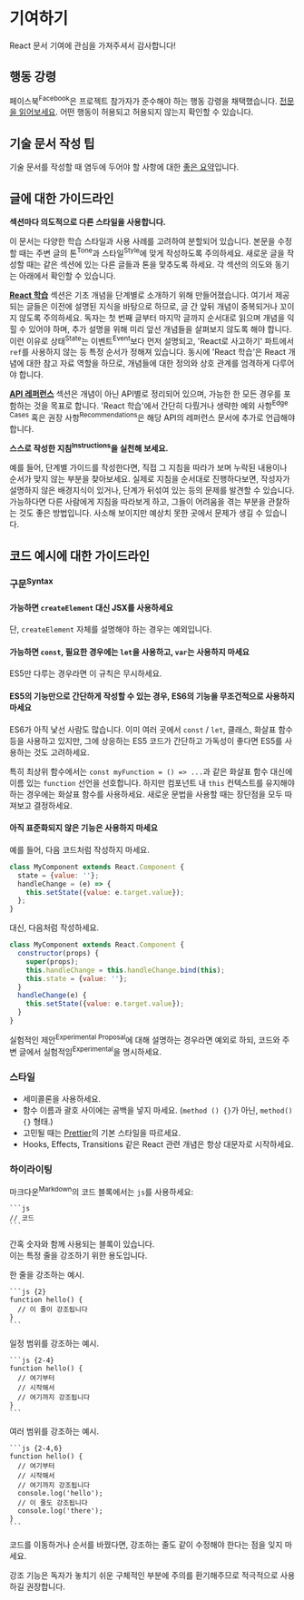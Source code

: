 # 기여하기

React 문서 기여에 관심을 가져주셔서 감사합니다!

## 행동 강령

페이스북<sup>Facebook</sup>은 프로젝트 참가자가 준수해야 하는 행동 강령을 채택했습니다. [전문을 읽어보세요](https://code.facebook.com/codeofconduct). 어떤 행동이 허용되고 허용되지 않는지 확인할 수 있습니다.

## 기술 문서 작성 팁

기술 문서를 작성할 때 염두에 두어야 할 사항에 대한 [좋은 요약](https://medium.com/@kvosswinkel/coding-like-a-journalist-ee52360a16bc)입니다.

## 글에 대한 가이드라인

**섹션마다 의도적으로 다른 스타일을 사용합니다.**

이 문서는 다양한 학습 스타일과 사용 사례를 고려하여 분할되어 있습니다. 본문을 수정할 때는 주변 글의 톤<sup>Tone</sup>과 스타일<sup>Style</sup>에 맞게 작성하도록 주의하세요. 새로운 글을 작성할 때는 같은 섹션에 있는 다른 글들과 톤을 맞추도록 하세요. 각 섹션의 의도와 동기는 아래에서 확인할 수 있습니다.

**[React 학습](https://ko.react.dev/learn)** 섹션은 기초 개념을 단계별로 소개하기 위해 만들어졌습니다. 여기서 제공되는 글들은 이전에 설명된 지식을 바탕으로 하므로, 글 간 앞뒤 개념이 중복되거나 꼬이지 않도록 주의하세요. 독자는 첫 번째 글부터 마지막 글까지 순서대로 읽으며 개념을 익힐 수 있어야 하며, 추가 설명을 위해 미리 앞선 개념들을 살펴보지 않도록 해야 합니다. 이런 이유로 상태<sup>State</sup>는 이벤트<sup>Event</sup>보다 먼저 설명되고, 'React로 사고하기' 파트에서 `ref`를 사용하지 않는 등 특정 순서가 정해져 있습니다. 동시에 'React 학습'은 React 개념에 대한 참고 자료 역할을 하므로, 개념들에 대한 정의와 상호 관계를 엄격하게 다루어야 합니다.

**[API 레퍼런스](https://ko.react.dev/reference/react)** 섹션은 개념이 아닌 API별로 정리되어 있으며, 가능한 한 모든 경우를 포함하는 것을 목표로 합니다. 'React 학습'에서 간단히 다뤘거나 생략한 예외 사항<sup>Edge Cases</sup> 혹은 권장 사항<sup>Recommendations</sup>은 해당 API의 레퍼런스 문서에 추가로 언급해야 합니다.

**스스로 작성한 지침<sup>Instructions</sup>을 실천해 보세요.**

예를 들어, 단계별 가이드를 작성한다면, 직접 그 지침을 따라가 보며 누락된 내용이나 순서가 맞지 않는 부분을 찾아보세요. 실제로 지침을 순서대로 진행하다보면, 작성자가 설명하지 않은 배경지식이 있거나, 단계가 뒤섞여 있는 등의 문제를 발견할 수 있습니다. 가능하다면 다른 사람에게 지침을 따라보게 하고, 그들이 어려움을 겪는 부분을 관찰하는 것도 좋은 방법입니다. 사소해 보이지만 예상치 못한 곳에서 문제가 생길 수 있습니다.

## 코드 예시에 대한 가이드라인

### 구문<sup>Syntax</sup>

#### 가능하면 `createElement` 대신 JSX를 사용하세요

단, `createElement` 자체를 설명해야 하는 경우는 예외입니다.

#### 가능하면 `const`, 필요한 경우에는 `let`을 사용하고, `var`는 사용하지 마세요

ES5만 다루는 경우라면 이 규칙은 무시하세요.

#### ES5의 기능만으로 간단하게 작성할 수 있는 경우, ES6의 기능을 무조건적으로 사용하지 마세요

ES6가 아직 낯선 사람도 많습니다. 이미 여러 곳에서 `const` / `let`, 클래스, 화살표 함수 등을 사용하고 있지만, 그에 상응하는 ES5 코드가 간단하고 가독성이 좋다면 ES5를 사용하는 것도 고려하세요.

특히 최상위 함수에서는 `const myFunction = () => ...`과 같은 화살표 함수 대신에 이름 있는 `function` 선언을 선호합니다. 하지만 컴포넌트 내 `this` 컨텍스트를 유지해야 하는 경우에는 화살표 함수를 사용하세요. 새로운 문법을 사용할 때는 장단점을 모두 따져보고 결정하세요.

#### 아직 표준화되지 않은 기능은 사용하지 마세요

예를 들어, 다음 코드처럼 작성하지 마세요.

```js
class MyComponent extends React.Component {
  state = {value: ''};
  handleChange = (e) => {
    this.setState({value: e.target.value});
  };
}
```

대신, 다음처럼 작성하세요.

```js
class MyComponent extends React.Component {
  constructor(props) {
    super(props);
    this.handleChange = this.handleChange.bind(this);
    this.state = {value: ''};
  }
  handleChange(e) {
    this.setState({value: e.target.value});
  }
}
```

실험적인 제안<sup>Experimental Proposal</sup>에 대해 설명하는 경우라면 예외로 하되, 코드와 주변 글에서 실험적임<sup>Experimental</sup>을 명시하세요.

### 스타일

- 세미콜론을 사용하세요.
- 함수 이름과 괄호 사이에는 공백을 넣지 마세요. (`method () {}`가 아닌, `method() {}` 형태.)
- 고민될 때는 [Prettier](https://prettier.io/playground/)의 기본 스타일을 따르세요.
- Hooks, Effects, Transitions 같은 React 관련 개념은 항상 대문자로 시작하세요.

### 하이라이팅

마크다운<sup>Markdown</sup>의 코드 블록에서는 `js`를 사용하세요:

````
```js
// 코드
```
````

간혹 숫자와 함께 사용되는 블록이 있습니다.  
이는 특정 줄을 강조하기 위한 용도입니다.

한 줄을 강조하는 예시.

````
```js {2}
function hello() {
  // 이 줄이 강조됩니다
}
```
````

일정 범위를 강조하는 예시.

````
```js {2-4}
function hello() {
  // 여기부터
  // 시작해서
  // 여기까지 강조됩니다
}
```
````

여러 범위를 강조하는 예시.

````
```js {2-4,6}
function hello() {
  // 여기부터
  // 시작해서
  // 여기까지 강조됩니다
  console.log('hello');
  // 이 줄도 강조됩니다
  console.log('there');
}
```
````

코드를 이동하거나 순서를 바꿨다면, 강조하는 줄도 같이 수정해야 한다는 점을 잊지 마세요.

강조 기능은 독자가 놓치기 쉬운 구체적인 부분에 주의를 환기해주므로 적극적으로 사용하길 권장합니다.
